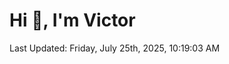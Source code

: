<h1>Hi 👋, I'm Victor </h1>

<!--RECENT_ACTIVITY:start-->
<!--RECENT_ACTIVITY:end-->

<!--RECENT_ACTIVITY:last_update-->
Last Updated: Friday, July 25th, 2025, 10:19:03 AM
<!--RECENT_ACTIVITY:last_update_end-->
